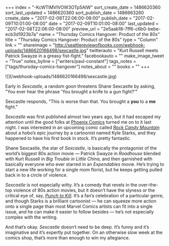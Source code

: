 +++
index = "-KcWTlMVIVOW3OTp5AIW"
sort_create_date = 1486620360
sort_last_updated = 1486620360
sort_publish_date = 1486663260
create_date = "2017-02-08T22:06:00-08:00"
publish_date = "2017-02-09T10:01:00-08:00"
date = "2017-02-09T10:01:00-08:00"
last_updated = "2017-02-08T22:06:00-08:00"
preview_url = "2e5aab18-7ff6-c6b0-bebe-ecb3d1923b7a"
name = "Thursday Comics Hangover: Product of the 80s"
title = "Thursday Comics Hangover: Product of the 80s"
type = "Column"
link = ""
shareimage = "http://seattlereviewofbooks.com/webhook-uploads/1486620166498/sexcastle.jpg"
twitterauto = "Kurt Russell meets Patrick Swayze in a greasy fist-fight."
facebookauto = ""
make_image_tweet = "True"
notes_byline = ["writers/paul-constant"]
tags_notes = ["tags/thursday-comics-hangover"]
notes_about = ""
books = ""
+++
<p class="image">![](/webhook-uploads/1486620166498/sexcastle.jpg)</p>

Early in *Sexcastle*, a random goon threatens Shane Sexcastle by asking, "You ever hear the phrase 'You brought a knife to a gun fight?'"

Sexcastle responds, "This is worse than that. You brought a **you** to a **me** fight." 

*Sexcastle* was first published almost two years ago, but it had escaped my attention until the good folks at [Phoenix Comics](http://phoenixseattle.com/) turned me on to it last night. I was interested in an upcoming comic called [*Rock Candy Mountain*](https://imagecomics.com/comics/releases/rock-candy-mountain-1) about a hobo’s epic journey by a cartoonist named Kyle Starks, and they happened to have his first book in stock. It’s pretty fantastic.

Shane Sexcastle, the star of *Sexcastle*, is basically the protagonist of the world’s biggest 80s action movie — Patrick Swayze in *Roadhouse* blended with Kurt Russell in *Big Trouble in Little China*, and then garnished with basically everyone who ever starred in an *Expendables* movie. He’s trying to start a new life working for a single mom florist, but he keeps getting pulled back in to a circle of violence.

*Sexcastle* is not especially witty. It’s a comedy that revels in the over-the-top violence of 80s action movies, but it doesn’t have the slyness or the critical eye of, say, [*Punch to Kill*]( http://www.seattlereviewofbooks.com/notes/2016/11/10/thursday-comics-hangover-the-best-of-short-run-2016/). It’s a fan’s celebration of a particular genre, and though Starks is a brilliant cartoonist — he can squeeze more action onto a single page than most Marvel Comics artists can fit into a single issue, and he can make it easier to follow besides — he’s not especially complex with the writing.

And that’s okay. *Sexcastle* doesn’t need to be deep. It’s funny and it’s imaginative and it’s expertly put together. On an otherwise slow week at the comics shop, that’s more than enough to win my allegiance.

